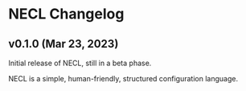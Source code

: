 # NECL Changelog

## v0.1.0 (Mar 23, 2023)

Initial release of NECL, still in a beta phase.

NECL is a simple, human-friendly, structured configuration language.
